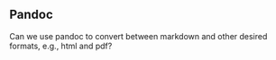 ## Pandoc

Can we use pandoc to convert between markdown and other desired formats, e.g., html and pdf? 
